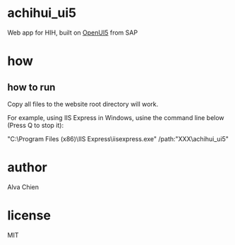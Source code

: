 # achihui_ui5
Web app for HIH, built on [OpenUI5](github.com/sap/openui5) from SAP

# how
## how to run
Copy all files to the website root directory will work.

For example, using IIS Express in Windows, usine the command line below (Press Q to stop it):

"C:\Program Files (x86)\IIS Express\iisexpress.exe" /path:"XXX\achihui_ui5"

# author
Alva Chien

# license
MIT
